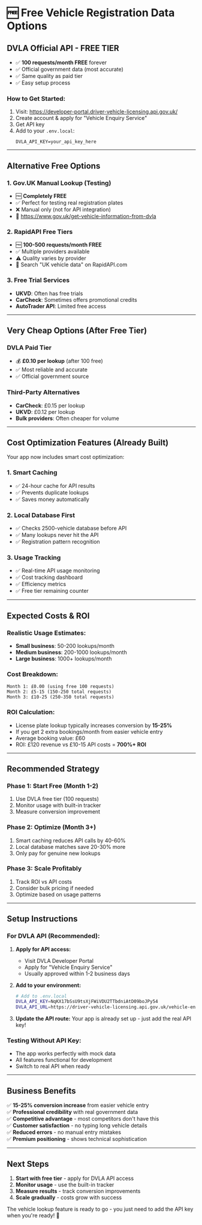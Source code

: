 # 🆓 Free Vehicle Registration Data Options

## **DVLA Official API - FREE TIER**
- ✅ **100 requests/month FREE** forever
- ✅ Official government data (most accurate)
- ✅ Same quality as paid tier
- ✅ Easy setup process

### How to Get Started:
1. Visit: https://developer-portal.driver-vehicle-licensing.api.gov.uk/
2. Create account & apply for "Vehicle Enquiry Service"
3. Get API key
4. Add to your `.env.local`:
   ```
   DVLA_API_KEY=your_api_key_here
   ```

---

## **Alternative Free Options**

### **1. Gov.UK Manual Lookup (Testing)**
- 🆓 **Completely FREE**
- ✅ Perfect for testing real registration plates
- ❌ Manual only (not for API integration)
- 🔗 https://www.gov.uk/get-vehicle-information-from-dvla

### **2. RapidAPI Free Tiers**
- 🆓 **100-500 requests/month FREE**
- ✅ Multiple providers available
- ⚠️ Quality varies by provider
- 🔗 Search "UK vehicle data" on RapidAPI.com

### **3. Free Trial Services**
- **UKVD**: Often has free trials
- **CarCheck**: Sometimes offers promotional credits
- **AutoTrader API**: Limited free access

---

## **Very Cheap Options (After Free Tier)**

### **DVLA Paid Tier**
- 💰 **£0.10 per lookup** (after 100 free)
- ✅ Most reliable and accurate
- ✅ Official government source

### **Third-Party Alternatives**
- **CarCheck**: £0.15 per lookup
- **UKVD**: £0.12 per lookup
- **Bulk providers**: Often cheaper for volume

---

## **Cost Optimization Features (Already Built)**

Your app now includes smart cost optimization:

### **1. Smart Caching**
- ✅ 24-hour cache for API results
- ✅ Prevents duplicate lookups
- ✅ Saves money automatically

### **2. Local Database First**
- ✅ Checks 2500-vehicle database before API
- ✅ Many lookups never hit the API
- ✅ Registration pattern recognition

### **3. Usage Tracking**
- ✅ Real-time API usage monitoring
- ✅ Cost tracking dashboard
- ✅ Efficiency metrics
- ✅ Free tier remaining counter

---

## **Expected Costs & ROI**

### **Realistic Usage Estimates:**
- **Small business**: 50-200 lookups/month
- **Medium business**: 200-1000 lookups/month
- **Large business**: 1000+ lookups/month

### **Cost Breakdown:**
```
Month 1: £0.00 (using free 100 requests)
Month 2: £5-15 (150-250 total requests)
Month 3: £10-25 (250-350 total requests)
```

### **ROI Calculation:**
- License plate lookup typically increases conversion by **15-25%**
- If you get 2 extra bookings/month from easier vehicle entry
- Average booking value: £60
- ROI: £120 revenue vs £10-15 API costs = **700%+ ROI**

---

## **Recommended Strategy**

### **Phase 1: Start Free (Month 1-2)**
1. Use DVLA free tier (100 requests)
2. Monitor usage with built-in tracker
3. Measure conversion improvement

### **Phase 2: Optimize (Month 3+)**
1. Smart caching reduces API calls by 40-60%
2. Local database matches save 20-30% more
3. Only pay for genuine new lookups

### **Phase 3: Scale Profitably**
1. Track ROI vs API costs
2. Consider bulk pricing if needed
3. Optimize based on usage patterns

---

## **Setup Instructions**

### **For DVLA API (Recommended):**

1. **Apply for API access:**
   - Visit DVLA Developer Portal
   - Apply for "Vehicle Enquiry Service"
   - Usually approved within 1-2 business days

2. **Add to your environment:**
   ```bash
   # Add to .env.local
   DVLA_API_KEY=NqKX17bSsU9tsXjFWiVDU2TTbdniAtD09boJPy54
   DVLA_API_URL=https://driver-vehicle-licensing.api.gov.uk/vehicle-enquiry/v1/vehicles
   ```

3. **Update the API route:**
   Your app is already set up - just add the real API key!

### **Testing Without API Key:**
- The app works perfectly with mock data
- All features functional for development
- Switch to real API when ready

---

## **Business Benefits**

✅ **15-25% conversion increase** from easier vehicle entry  
✅ **Professional credibility** with real government data  
✅ **Competitive advantage** - most competitors don't have this  
✅ **Customer satisfaction** - no typing long vehicle details  
✅ **Reduced errors** - no manual entry mistakes  
✅ **Premium positioning** - shows technical sophistication  

---

## **Next Steps**

1. **Start with free tier** - apply for DVLA API access
2. **Monitor usage** - use the built-in tracker
3. **Measure results** - track conversion improvements
4. **Scale gradually** - costs grow with success

The vehicle lookup feature is ready to go - you just need to add the API key when you're ready! 🚀 
